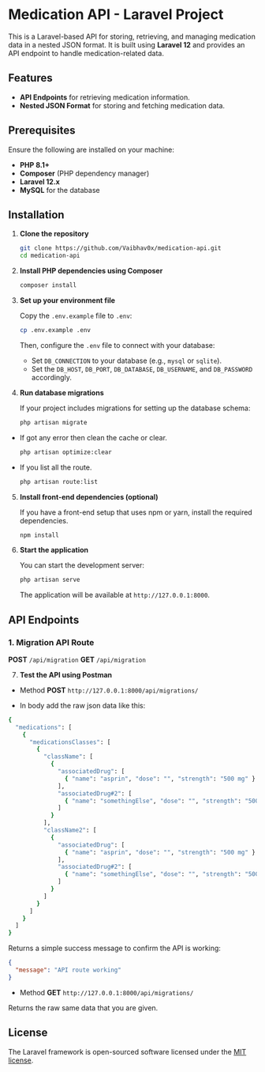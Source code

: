# Medication API - Laravel Project

This is a Laravel-based API for storing, retrieving, and managing medication data in a nested JSON format. It is built using **Laravel 12** and provides an API endpoint to handle medication-related data.

## Features

- **API Endpoints** for retrieving medication information.
- **Nested JSON Format** for storing and fetching medication data.
  
## Prerequisites

Ensure the following are installed on your machine:
- **PHP 8.1+**
- **Composer** (PHP dependency manager)
- **Laravel 12.x**
- **MySQL** for the database

## Installation

1. **Clone the repository**

    ```bash
    git clone https://github.com/Vaibhav0x/medication-api.git
    cd medication-api
    ```

2. **Install PHP dependencies using Composer**

    ```bash
    composer install
    ```

3. **Set up your environment file**

    Copy the `.env.example` file to `.env`:

    ```bash
    cp .env.example .env
    ```

    Then, configure the `.env` file to connect with your database:

    - Set `DB_CONNECTION` to your database (e.g., `mysql` or `sqlite`).
    - Set the `DB_HOST`, `DB_PORT`, `DB_DATABASE`, `DB_USERNAME`, and `DB_PASSWORD` accordingly.

4. **Run database migrations**

    If your project includes migrations for setting up the database schema:

    ```bash
    php artisan migrate
    ```

- If got any error then clean the cache or clear.
 
    ```bash
    php artisan optimize:clear

    ```
- If you list all the route.

    ```bash
    php artisan route:list
    ```

5. **Install front-end dependencies (optional)**

    If you have a front-end setup that uses npm or yarn, install the required dependencies.

    ```bash
    npm install
    ```

6. **Start the application**

    You can start the development server:

    ```bash
    php artisan serve
    ```

    The application will be available at `http://127.0.0.1:8000`.

## API Endpoints

### 1. **Migration API Route**

**POST** `/api/migration`
**GET** `/api/migration`

7. **Test the API using Postman**

- Method **POST** `http://127.0.0.1:8000/api/migrations/`

- In body add the raw json data like this:
```bash
{
  "medications": [
    {
      "medicationsClasses": [
        {
          "className": [
            {
              "associatedDrug": [
                { "name": "asprin", "dose": "", "strength": "500 mg" }
              ],
              "associatedDrug#2": [
                { "name": "somethingElse", "dose": "", "strength": "500 mg" }
              ]
            }
          ],
          "className2": [
            {
              "associatedDrug": [
                { "name": "asprin", "dose": "", "strength": "500 mg" }
              ],
              "associatedDrug#2": [
                { "name": "somethingElse", "dose": "", "strength": "500 mg" }
              ]
            }
          ]
        }
      ]
    }
  ]
}
```

Returns a simple success message to confirm the API is working:

```json
{
  "message": "API route working"
}
```

- Method **GET** `http://127.0.0.1:8000/api/migrations/`

Returns the raw same data that you are given.

## License

The Laravel framework is open-sourced software licensed under the [MIT license](https://opensource.org/licenses/MIT).
